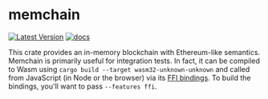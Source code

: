 # memchain

[![Latest Version](https://img.shields.io/crates/v/memchain.svg)](https://crates.io/crates/memchain)
[![docs](https://docs.rs/memchain/badge.svg)](https://docs.rs/memchain)

This crate provides an in-memory blockchain with Ethereum-like semantics.
Memchain is primarily useful for integration tests.
In fact, it can be compiled to Wasm using `cargo build --target wasm32-unknown-unknown` and called from JavaScript (in Node or the browser) via its [FFI bindings](https://github.com/oasislabs/mantle/blob/master/memchain/src/ffi.rs).
To build the bindings, you'll want to pass `--features ffi`.
